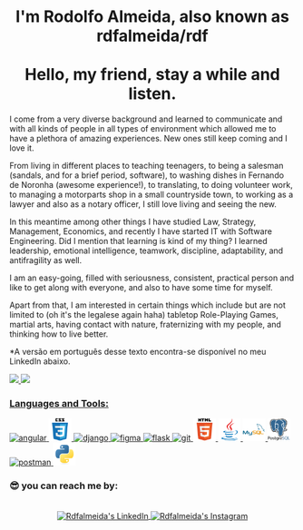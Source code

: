<h1 align="center">I'm Rodolfo Almeida, also known as rdfalmeida/rdf<br><br>Hello, my friend, stay a while and listen.</h1>

I come from a very diverse background and learned to communicate and with all kinds of people in all types of environment which allowed me to have a plethora of amazing experiences. New ones still keep coming and I love it.

From living in different places to teaching teenagers, to being a salesman (sandals, and for a brief period, software), to washing dishes in Fernando de Noronha (awesome experience!), to translating, to doing volunteer work, to managing a motorparts shop in a small countryside town, to working as a lawyer and also as a notary officer, I still love living and seeing the new.

In this meantime among other things I have studied Law, Strategy, Management, Economics, and recently I have started IT with Software Engineering. Did I mention that learning is kind of my thing? I learned leadership, emotional intelligence, teamwork, discipline, adaptability, and antifragility as well.

I am an easy-going, filled with seriousness, consistent, practical person and like to get along with everyone, and also to have some time for myself.

Apart from that, I am interested in certain things which include but are not limited to (oh it's the legalese again haha) tabletop Role-Playing Games, martial arts, having contact with nature, fraternizing with my people, and thinking how to live better.
 
*A versão em português desse texto encontra-se disponível no meu LinkedIn abaixo.
   
<div>
  <a href="https://github.com/rdfalmeida">
  <img height="170em" src="https://github-readme-stats.vercel.app/api?username=rdfalmeida&show_icons=true&theme=algolia&include_all_commits=true&count_private=true"/>
  <img height="170em" src="https://github-readme-stats.vercel.app/api/top-langs/?username=rdfalmeida&layout=compact&langs_count=7&theme=algolia"/>
</div>
  
<h3 align="left">Languages and Tools:</h3>
  <p align="left">
    <a href="https://angular.io" target="_blank" rel="noreferrer"> <img src="https://angular.io/assets/images/logos/angular/angular.svg" alt="angular" width="40" height="40"/>
    </a>
    <a href="https://www.w3schools.com/css/" target="_blank" rel="noreferrer"> <img src="https://raw.githubusercontent.com/devicons/devicon/master/icons/css3/css3-original-wordmark.svg" alt="css3" width="40" height="40"/>
    </a>
    <a href="https://www.djangoproject.com/" target="_blank" rel="noreferrer"> <img src="https://www.vectorlogo.zone/logos/djangoproject/djangoproject-icon.svg" alt="django" width="40" height="40"/
    </a>
    <a href="https://www.figma.com/" target="_blank" rel="noreferrer"> <img src="https://www.vectorlogo.zone/logos/figma/figma-icon.svg" alt="figma" width="40" height="40"/>
    </a>
    <a href="https://flask.palletsprojects.com/" target="_blank" rel="noreferrer"> <img src="https://www.vectorlogo.zone/logos/pocoo_flask/pocoo_flask-icon.svg" alt="flask" width="40" height="40"/>
    </a>
    <a href="https://git-scm.com/" target="_blank" rel="noreferrer"> <img src="https://www.vectorlogo.zone/logos/git-scm/git-scm-icon.svg" alt="git" width="40" height="40"/> </a> <a href="https://www.w3.org/html/" target="_blank" rel="noreferrer"> <img src="https://raw.githubusercontent.com/devicons/devicon/master/icons/html5/html5-original-wordmark.svg" alt="html5" width="40" height="40"/>
    </a>
    <a href="https://www.java.com" target="_blank" rel="noreferrer"> <img src="https://raw.githubusercontent.com/devicons/devicon/master/icons/java/java-original.svg" alt="java" width="40" height="40"/>
    </a>
    <a href="https://www.mysql.com/" target="_blank" rel="noreferrer"> <img src="https://raw.githubusercontent.com/devicons/devicon/master/icons/mysql/mysql-original-wordmark.svg" alt="mysql" width="40" height="40"/>
    </a>
    <a href="https://www.postgresql.org" target="_blank" rel="noreferrer"> <img src="https://raw.githubusercontent.com/devicons/devicon/master/icons/postgresql/postgresql-original-wordmark.svg" alt="postgresql" width="40" height="40"/>
    </a>
    <a href="https://postman.com" target="_blank" rel="noreferrer"> <img src="https://www.vectorlogo.zone/logos/getpostman/getpostman-icon.svg" alt="postman" width="40" height="40"/>
    </a>
    <a href="https://www.python.org" target="_blank" rel="noreferrer"> <img src="https://raw.githubusercontent.com/devicons/devicon/master/icons/python/python-original.svg" alt="python" width="40" height="40"/>
    </a>
  </p>
    
  ### 😎 you can reach me by:
  <div>
    <p align="center">
      <br/>
      <a href="https://www.linkedin.com/in/rdfalmeida/" target="blank"><img align="center"
         src="https://img.shields.io/badge/LinkedIn-%231DA1F2.svg?style=for-the-badge&logo=linkedin&logoColor=white"
         alt="Rdfalmeida's LinkedIn" height="30"/>
      </a>
      <a href="https://instagram.com/rdfalmeida100" target="blank"><img align="center"
         src="https://img.shields.io/badge/instagram-%23E4405F.svg?style=for-the-badge&logo=Instagram&logoColor=white"
         alt="Rdfalmeida's Instagram" height="30"/>
      </a>
  </div>
